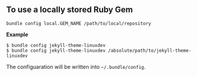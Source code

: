 To use a locally stored Ruby Gem
--
```
bundle config local.GEM_NAME /path/to/local/repository
```
**Example**
```
$ bundle config jekyll-theme-linuxdev
$ bundle config jekyll-theme-linuxdev /absolute/path/to/jekyll-theme-linuxdev
```
The configuaration will be written into `~/.bundle/config`.
